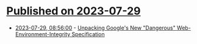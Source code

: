 # [Published on 2023-07-29](index.md)

* [2023-07-29, 08:56:00](https://soylentnews.org/article.pl?sid=23/07/28/0327258&from=rss) - [Unpacking Google's New \"Dangerous\" Web-Environment-Integrity Specification](https://soylentnews.org/article.pl?sid=23/07/28/0327258&from=rss)
